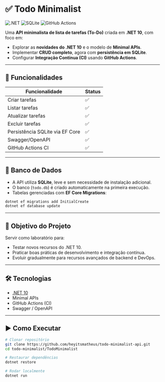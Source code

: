 # ✅ Todo Minimalist

![.NET](https://img.shields.io/badge/.NET-10-blue)
![SQLite](https://img.shields.io/badge/SQLite-lightgrey)
![GitHub Actions](https://img.shields.io/badge/CI-CD-green)

Uma **API minimalista de lista de tarefas (To-Do)** criada em **.NET 10**, com foco em:  
- Explorar as **novidades do .NET 10** e o modelo de **Minimal APIs**.  
- Implementar **CRUD completo**, agora com **persistência em SQLite**.  
- Configurar **Integração Contínua (CI)** usando **GitHub Actions**.  

---

## 🚀 Funcionalidades
| Funcionalidade | Status |
|----------------|--------|
| Criar tarefas | ✅ |
| Listar tarefas | ✅ |
| Atualizar tarefas | ✅ |
| Excluir tarefas | ✅ |
| Persistência SQLite via EF Core | ✅ |
| Swagger/OpenAPI | ✅ |
| GitHub Actions CI | ✅ |

---

## 💾 Banco de Dados
- A API utiliza **SQLite**, leve e sem necessidade de instalação adicional.  
- O banco (`todo.db`) é criado automaticamente na primeira execução.  
- Tabelas gerenciadas com **EF Core Migrations**:

```bash
dotnet ef migrations add InitialCreate
dotnet ef database update
```

---

## 🧠 Objetivo do Projeto

Servir como laboratório para:

- Testar novos recursos do .NET 10.
- Praticar boas práticas de desenvolvimento e integração contínua.
- Evoluir gradualmente para recursos avançados de backend e DevOps.

---

## 🛠️ Tecnologias
- [.NET 10](https://dotnet.microsoft.com/)
- Minimal APIs
- GitHub Actions (CI)
- Swagger / OpenAPI

---

## ▶️ Como Executar
```bash
# Clonar repositório
git clone https://github.com/heyitsmatheus/todo-minimalist-api.git
cd todo-minimalist/TodoMinimalist

# Restaurar dependências
dotnet restore

# Rodar localmente
dotnet run